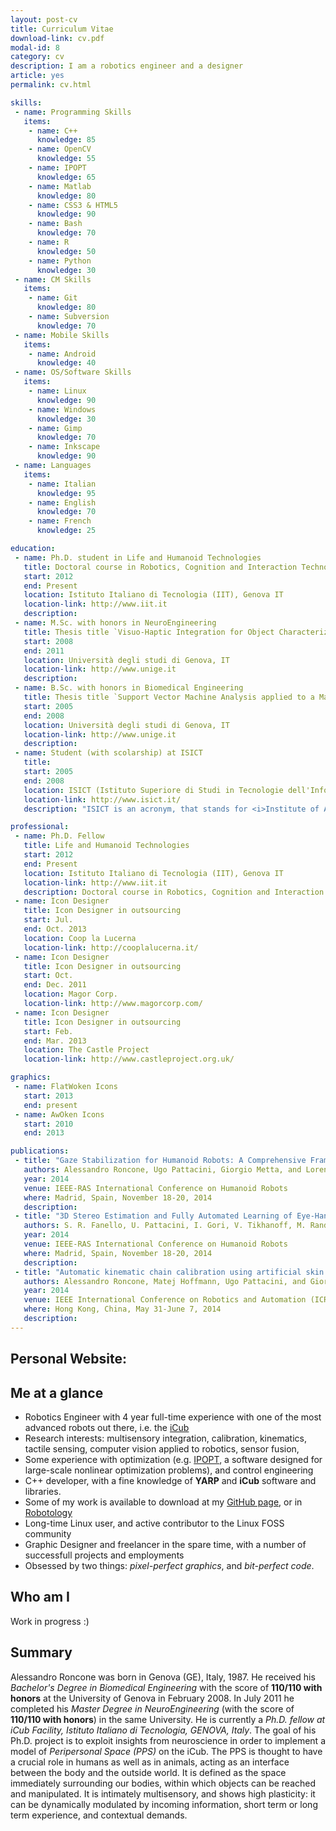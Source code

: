 ```yaml
---
layout: post-cv
title: Curriculum Vitae
download-link: cv.pdf
modal-id: 8
category: cv
description: I am a robotics engineer and a designer
article: yes
permalink: cv.html

skills:
 - name: Programming Skills
   items:
    - name: C++
      knowledge: 85
    - name: OpenCV
      knowledge: 55
    - name: IPOPT
      knowledge: 65
    - name: Matlab
      knowledge: 80
    - name: CSS3 & HTML5
      knowledge: 90
    - name: Bash
      knowledge: 70
    - name: R
      knowledge: 50
    - name: Python
      knowledge: 30
 - name: CM Skills
   items:
    - name: Git
      knowledge: 80
    - name: Subversion
      knowledge: 70
 - name: Mobile Skills
   items:
    - name: Android
      knowledge: 40
 - name: OS/Software Skills
   items: 
    - name: Linux
      knowledge: 90
    - name: Windows
      knowledge: 30
    - name: Gimp
      knowledge: 70
    - name: Inkscape
      knowledge: 90
 - name: Languages
   items:
    - name: Italian
      knowledge: 95
    - name: English
      knowledge: 70
    - name: French
      knowledge: 25

education:
 - name: Ph.D. student in Life and Humanoid Technologies
   title: Doctoral course in Robotics, Cognition and Interaction Technologies
   start: 2012
   end: Present
   location: Istituto Italiano di Tecnologia (IIT), Genova IT
   location-link: http://www.iit.it
   description: 
 - name: M.Sc. with honors in NeuroEngineering
   title: Thesis title `Visuo-Haptic Integration for Object Characterization in an Unstructured Environment`
   start: 2008
   end: 2011
   location: Università degli studi di Genova, IT
   location-link: http://www.unige.it
   description: 
 - name: B.Sc. with honors in Biomedical Engineering
   title: Thesis title `Support Vector Machine Analysis applied to a Manipulator in a NonStructured Environment`
   start: 2005
   end: 2008
   location: Università degli studi di Genova, IT
   location-link: http://www.unige.it
   description: 
 - name: Student (with scolarship) at ISICT
   title: 
   start: 2005
   end: 2008
   location: ISICT (Istituto Superiore di Studi in Tecnologie dell'Informazione e della Comunicazione)
   location-link: http://www.isict.it/
   description: "ISICT is an acronym, that stands for <i>Institute of Advanced Studies in Information and Communication Technologies</i>. It is a consortium created in May 2003 that supports the courses provided by the University of Genoa in order to integrate them with a teaching that is the result of close collaboration between universities, companies and agencies. The goal is to  prepare young people for integration into the labor market, and as such I attended a number of additional courses ranging from <i>Marketing</i> to <i>Telecommunications</i> to <i>Aerospace Engineering</i>. I've been also selected for a scolarship, after a thorough examination (only three positions were available)."

professional:
 - name: Ph.D. Fellow
   title: Life and Humanoid Technologies
   start: 2012
   end: Present
   location: Istituto Italiano di Tecnologia (IIT), Genova IT
   location-link: http://www.iit.it
   description: Doctoral course in Robotics, Cognition and Interaction Technologies
 - name: Icon Designer
   title: Icon Designer in outsourcing
   start: Jul.
   end: Oct. 2013
   location: Coop la Lucerna
   location-link: http://cooplalucerna.it/
 - name: Icon Designer
   title: Icon Designer in outsourcing
   start: Oct.
   end: Dec. 2011
   location: Magor Corp.
   location-link: http://www.magorcorp.com/
 - name: Icon Designer
   title: Icon Designer in outsourcing
   start: Feb.
   end: Mar. 2013
   location: The Castle Project
   location-link: http://www.castleproject.org.uk/

graphics:
 - name: FlatWoken Icons
   start: 2013
   end: present
 - name: AwOken Icons
   start: 2010
   end: 2013

publications:
 - title: "Gaze Stabilization for Humanoid Robots: A Comprehensive Framework"
   authors: Alessandro Roncone, Ugo Pattacini, Giorgio Metta, and Lorenzo Natale
   year: 2014
   venue: IEEE-RAS International Conference on Humanoid Robots
   where: Madrid, Spain, November 18-20, 2014
   description:
 - title: "3D Stereo Estimation and Fully Automated Learning of Eye-Hand Coordination in Humanoid Robots"
   authors: S. R. Fanello, U. Pattacini, I. Gori, V. Tikhanoff, M. Randazzo, A. Roncone, F. Odone, and G. Metta
   year: 2014
   venue: IEEE-RAS International Conference on Humanoid Robots
   where: Madrid, Spain, November 18-20, 2014
   description:
 - title: "Automatic kinematic chain calibration using artificial skin: self-touch in the iCub humanoid robot"
   authors: Alessandro Roncone, Matej Hoffmann, Ugo Pattacini, and Giorgio Metta
   year: 2014
   venue: IEEE International Conference on Robotics and Automation (ICRA)
   where: Hong Kong, China, May 31-June 7, 2014
   description:
---
```


<h2 class="only-print">Personal Website: <a href="http://alecive.github.io"></a></h2>

## Me at a glance

 * Robotics Engineer with 4 year full-time experience with one of the most advanced robots out there, i.e. the [iCub](http://www.icub.org)
 * Research interests: multisensory integration, calibration, kinematics, tactile sensing, computer vision applied to robotics, sensor fusion,
 * Some experience with optimization (e.g. [IPOPT](https://projects.coin-or.org/Ipopt), a software designed for large-scale nonlinear optimization problems), and control engineering
 * C++ developer, with a fine knowledge of **YARP** and **iCub** software and libraries.
 * Some of my work is available to download at my [GitHub page](http://github.com/alecive/), or in [Robotology](https://github.com/robotology)
 * Long-time Linux user, and active contributor to the Linux FOSS community
 * Graphic Designer and freelancer in the spare time, with a number of successfull projects and employments
 * Obsessed by two things: _pixel-perfect graphics_, and _bit-perfect code_.

## Who am I

Work in progress :)

## Summary

Alessandro Roncone was born in Genova (GE), Italy, 1987. He received his _Bachelor's Degree in Biomedical Engineering_ with the score of **110/110 with honors** at the University of Genova in February 2008. In July 2011 he completed his _Master Degree in NeuroEngineering_ (with the score of **110/110 with honors**) in the same University. He is currently a _Ph.D. fellow at iCub Facility, Istituto Italiano di Tecnologia, GENOVA, Italy_. The goal of his Ph.D. project is to exploit insights from neuroscience in order to implement a model of *Peripersonal Space (PPS)* on the iCub. The PPS is thought to have a crucial role in humans as well as in animals, acting as an interface between the body and the outside world. It is defined as the space immediately surrounding our bodies, within which objects can be reached and manipulated. It is intimately multisensory, and shows high plasticity: it can be dynamically modulated by incoming information, short term or long term experience, and contextual demands.